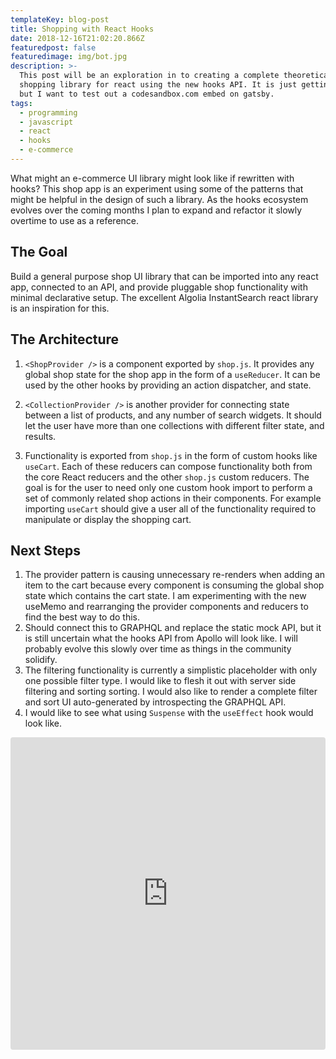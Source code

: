```yaml
---
templateKey: blog-post
title: Shopping with React Hooks
date: 2018-12-16T21:02:20.866Z
featuredpost: false
featuredimage: img/bot.jpg
description: >-
  This post will be an exploration in to creating a complete theoretical
  shopping library for react using the new hooks API. It is just getting started
  but I want to test out a codesandbox.com embed on gatsby.
tags:
  - programming
  - javascript
  - react
  - hooks
  - e-commerce
---
```


What might an e-commerce UI library might look like if rewritten with hooks?
This shop app is an experiment using some of the patterns that might be helpful
in the design of such a library. As the hooks ecosystem evolves over the coming
months I plan to expand and refactor it slowly overtime to use as a reference.

## The Goal

Build a general purpose shop UI library that can be imported into any react app,
connected to an API, and provide pluggable shop functionality with minimal
declarative setup. The excellent Algolia InstantSearch react library is an
inspiration for this.

## The Architecture

1. `<ShopProvider />` is a component exported by `shop.js`. It provides any
   global shop state for the shop app in the form of a `useReducer`. It can be
   used by the other hooks by providing an action dispatcher, and state.

2. `<CollectionProvider />` is another provider for connecting state between a
   list of products, and any number of search widgets. It should let the user
   have more than one collections with different filter state, and results.
3. Functionality is exported from `shop.js` in the form of custom hooks like
   `useCart`. Each of these reducers can compose functionality both from the
   core React reducers and the other `shop.js` custom reducers. The goal is for
   the user to need only one custom hook import to perform a set of commonly
   related shop actions in their components. For example importing `useCart`
   should give a user all of the functionality required to manipulate or display
   the shopping cart.

## Next Steps

1. The provider pattern is causing unnecessary re-renders when adding an item to
   the cart because every component is consuming the global shop state which
   contains the cart state. I am experimenting with the new useMemo and
   rearranging the provider components and reducers to find the best way to do
   this.
2. Should connect this to GRAPHQL and replace the static mock API, but it is
   still uncertain what the hooks API from Apollo will look like. I will
   probably evolve this slowly over time as things in the community solidify.
3. The filtering functionality is currently a simplistic placeholder with only
   one possible filter type. I would like to flesh it out with server side
   filtering and sorting sorting. I would also like to render a complete filter
   and sort UI auto-generated by introspecting the GRAPHQL API.
4. I would like to see what using `Suspense` with the `useEffect` hook would
   look like.

<iframe src="https://codesandbox.io/embed/x701xr63xp" style="width:100%; height:500px; border:0; border-radius: 4px; overflow:hidden;" sandbox="allow-modals allow-forms allow-popups allow-scripts allow-same-origin"></iframe>

